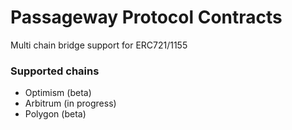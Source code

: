 # Passageway Protocol Contracts

Multi chain bridge support for ERC721/1155

### Supported chains

- Optimism (beta)
- Arbitrum (in progress)
- Polygon (beta)
